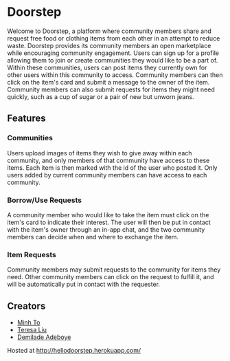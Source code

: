 # Doorstep
Welcome to Doorstep, a platform where community members share and request free food or clothing items from each other in an attempt to reduce waste. Doorstep provides its community members an open marketplace while encouraging community engagement.
Users can sign up for a profile allowing them to join or create communities they would like to be a part of. Within these communities, users can post items they currently own for other users within this community to access. Community members can then click on the item's card and submit a message to the owner of the item. Community members can also submit requests for items they might need quickly, such as a cup of sugar or a pair of new but unworn jeans.

## Features

### Communities
Users upload images of items they wish to give away within each community, and only members of that community have access to these items. Each item is then marked with the id of the user who posted it. Only users added by current community members can have access to each community.

### Borrow/Use Requests
A community member who would like to take the item must click on the item's card to indicate their interest. The user will then be put in contact with the item's owner through an in-app chat, and the two community members can decide when and where to exchange the item.

### Item Requests
Community members may submit requests to the community for items they need. Other community members can click on the request to fulfill it, and will be automatically put in contact with the requester.

## Creators
* [Minh To](https://github.com/mnto)
* [Teresa Liu](https://github.com/teresaliu20)
* [Demilade Adeboye](https://github.com/oadeboye)

Hosted at http://hellodoorstep.herokuapp.com/
